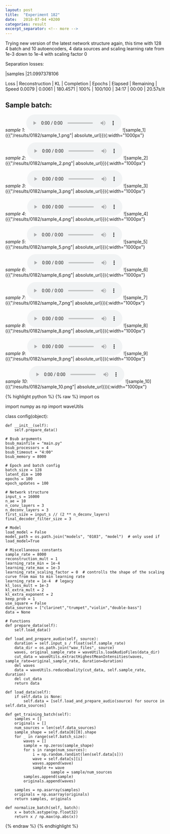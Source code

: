```yaml
---
layout: post
title:  "Experiment 182"
date:   2018-07-04 +0200
categories: result
excerpt_separator: <!-- more -->
---
```

Trying new version of the latest network structure again, this time with 128 4 batch and 10 autoencoders, 4 data sources and scaling learning rate from 1e-3 down to 1e-4 with scaling factor 0

Separation losses:

|samples
|21.0997378106

Loss | Reconstruction | KL | Completion | Epochs | Elapsed | Remaining | Speed
0.0079 | 0.0061 | 180.4571 | 100% | 100/100 | 34:17 | 00:00 | 20.57s/it<!-- more -->

## **Sample batch**:
_sample 1_:
<audio src="/ResultsOverview/results/0182/sample_1.wav" controls preload></audio>
![sample_1]({{"/results/0182/sample_1.png"| absolute_url}}){:width="1000px"}

_sample 2_:
<audio src="/ResultsOverview/results/0182/sample_2.wav" controls preload></audio>
![sample_2]({{"/results/0182/sample_2.png"| absolute_url}}){:width="1000px"}

_sample 3_:
<audio src="/ResultsOverview/results/0182/sample_3.wav" controls preload></audio>
![sample_3]({{"/results/0182/sample_3.png"| absolute_url}}){:width="1000px"}

_sample 4_:
<audio src="/ResultsOverview/results/0182/sample_4.wav" controls preload></audio>
![sample_4]({{"/results/0182/sample_4.png"| absolute_url}}){:width="1000px"}

_sample 5_:
<audio src="/ResultsOverview/results/0182/sample_5.wav" controls preload></audio>
![sample_5]({{"/results/0182/sample_5.png"| absolute_url}}){:width="1000px"}

_sample 6_:
<audio src="/ResultsOverview/results/0182/sample_6.wav" controls preload></audio>
![sample_6]({{"/results/0182/sample_6.png"| absolute_url}}){:width="1000px"}

_sample 7_:
<audio src="/ResultsOverview/results/0182/sample_7.wav" controls preload></audio>
![sample_7]({{"/results/0182/sample_7.png"| absolute_url}}){:width="1000px"}

_sample 8_:
<audio src="/ResultsOverview/results/0182/sample_8.wav" controls preload></audio>
![sample_8]({{"/results/0182/sample_8.png"| absolute_url}}){:width="1000px"}

_sample 9_:
<audio src="/ResultsOverview/results/0182/sample_9.wav" controls preload></audio>
![sample_9]({{"/results/0182/sample_9.png"| absolute_url}}){:width="1000px"}

_sample 10_:
<audio src="/ResultsOverview/results/0182/sample_10.wav" controls preload></audio>
![sample_10]({{"/results/0182/sample_10.png"| absolute_url}}){:width="1000px"}


{% highlight python %}
{% raw %}
import os

import numpy as np
import waveUtils


class config(object):

	def __init__(self):
		self.prepare_data()

	# Bsub arguments
	bsub_mainfile = "main.py"
	bsub_processors = 4
	bsub_timeout = "4:00"
	bsub_memory = 8000

	# Epoch and batch config
	batch_size = 128
	latent_dim = 100
	epochs = 100
	epoch_updates = 100

	# Network structure
	input_s = 16000
	n_ae = 10
	n_conv_layers = 3
	n_deconv_layers = 3
	first_size = input_s // (2 ** n_deconv_layers)
	final_decoder_filter_size = 3

	# Model
	load_model = False
	model_path = os.path.join("models", "0103", "model")  # only used if load_model=True

	# Miscellaneous constants
	sample_rate = 8000
	reconstruction_mult = 1
	learning_rate_min = 1e-4
	learning_rate_max = 1e-3
	learning_rate_scaling_factor = 0  # controlls the shape of the scaling curve from max to min learning rate
	learning_rate = 1e-4  # legacy
	kl_loss_mult = 1e-3
	kl_extra_mult = 2
	kl_extra_exponent = 2
	keep_prob = 1
	use_square = False
	data_sources = ["clarinet","trumpet","violin","double-bass"]
	data = None

	# Functions
	def prepare_data(self):
		self.load_data()

	def load_and_prepare_audio(self, source):
		duration = self.input_s / float(self.sample_rate)
		data_dir = os.path.join("wav_files", source)
		waves, original_sample_rate = waveUtils.loadAudioFiles(data_dir)
		cut_data = waveUtils.extractHighestMeanIntensities(waves, sample_rate=original_sample_rate, duration=duration)
		del waves
		data = waveUtils.reduceQuality(cut_data, self.sample_rate, duration)
		del cut_data
		return data

	def load_data(self):
		if self.data is None:
			self.data = [self.load_and_prepare_audio(source) for source in self.data_sources]

	def get_training_batch(self):
		samples = []
		originals = []
		num_sources = len(self.data_sources)
		sample_shape = self.data[0][0].shape
		for _ in range(self.batch_size):
			waves = []
			sample = np.zeros(sample_shape)
			for s in range(num_sources):
				i = np.random.randint(len(self.data[s]))
				wave = self.data[s][i]
				waves.append(wave)
				sample += wave
                        sample = sample/num_sources
			samples.append(sample)
			originals.append(waves)

		samples = np.asarray(samples)
		originals = np.asarray(originals)
		return samples, originals

	def normalize_batch(self, batch):
		x = batch.astype(np.float32)
		return x / np.max(np.abs(x))


{% endraw %}
{% endhighlight %}
